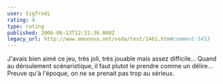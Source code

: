```yaml
---
user: Sigfrodi
rating: 4
type: rating
published: 2006-06-13T12:31:36.000Z
legacy_url: http://www.emunova.net/veda/test/1461.htm#comment-5453
---
```

J'avais bien aimé ce jeu, très joli, très jouable mais assez difficile... Quand au déroulement scénaristique, il faut plutot le prendre comme un délire... Preuve qu'à l'époque, on ne se prenait pas trop au sérieux.